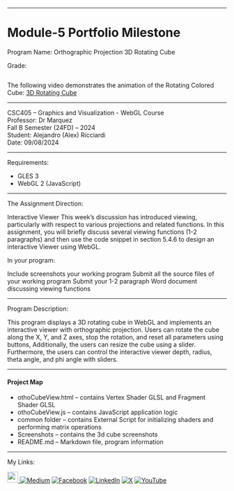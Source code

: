 ﻿-----------------------------------------------------------------------------------------------------------------------------
# Module-5 Portfolio Milestone
Program Name: Orthographic Projection 3D Rotating Cube 

Grade:  

<p align="left">
<img  src="">
</p>

The following video demonstrates the animation of the Rotating Colored Cube: [3D Rotating Cube](https://www.youtube.com/watch?v=peIjP2O0FTU)

-----------------------------------------------------------------------------------------------------------------------------

CSC405 – Graphics and Visualization - WebGL Course  
Professor: Dr Marquez   
Fall B Semester (24FD) – 2024  
Student: Alejandro (Alex) Ricciardi  
Date: 09/08/2024   

-----------------------------------------------------------------------------------------------------------------------------


Requirements:  
- GLES 3
- WebGL 2 (JavaScript)
  
-----------------------------------------------------------------------------------------------------------------------------

The Assignment Direction:  

Interactive Viewer
This week’s discussion has introduced viewing, particularly with respect to various projections and related functions. In this assignment, you will briefly discuss several viewing functions (1-2 paragraphs) and then use the code snippet in section 5.4.6 to design an interactive Viewer using WebGL.

In your program:

Include screenshots your working program
Submit all the source files of your working program
Submit your 1-2 paragraph Word document discussing viewing functions

-----------------------------------------------------------------------------------------------------------------------------

Program Description:  

This program displays a 3D rotating cube in WebGL and implements an interactive viewer with orthographic projection. 
Users can rotate the cube along the X, Y, and Z axes, stop the rotation, and reset all parameters using buttons, Additionally, the users can resize the cube using a slider.   
Furthermore, the users can control the interactive viewer depth, radius, theta angle, and phi angle with sliders.  

-----------------------------------------------------------------------------------------------------------------------------

#### Project Map
- othoCubeView.html – contains Vertex Shader GLSL and Fragment Shader GLSL  
- othoCubeView.js – contains JavaScript application logic  
- common folder – contains External Script for initializing shaders and performing matrix operations  
- Screenshots – contains the 3d cube screenshots  
- README.md – Markdown file, program information  

-----------------------------------------------------------------------------------------------------------------------------

My Links:   

<span><a href="https://www.alexomegapy.com" target="_blank"><img width="25" height="25" src="https://github.com/user-attachments/assets/f8001645-cc85-4b99-beec-74482a83ac87"></span>    [![Medium](https://img.shields.io/badge/Medium-12100E?style=for-the-badge&logo=medium&logoColor=whit)](https://medium.com/@alex.omegapy)    [![Facebook](https://img.shields.io/badge/Facebook-%231877F2.svg?logo=Facebook&logoColor=white)](https://www.facebook.com/profile.php?id=100089638857137)    [![LinkedIn](https://img.shields.io/badge/LinkedIn-%230077B5.svg?logo=linkedin&logoColor=white)](https://linkedin.com/in/alex-ricciardi)    [![X](https://img.shields.io/badge/X-black.svg?logo=X&logoColor=white)](https://x.com/AlexOmegapy)    [![YouTube](https://img.shields.io/badge/YouTube-%23FF0000.svg?logo=YouTube&logoColor=white)](https://www.youtube.com/channel/UC4rMaQ7sqywMZkfS1xGh2AA) 





